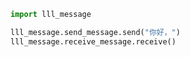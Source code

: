 
<BlogInfo title="10.包" author="白日梦想猿" pv=0 read_times=0 pre_cost_time=0分4秒 category="模块" tag_list="['模块']" create_time="2020.03.18 14:20:49" update_time="2020.03.18 14:27:38" />

```python
import lll_message

lll_message.send_message.send("你好，")
lll_message.receive_message.receive()
```

